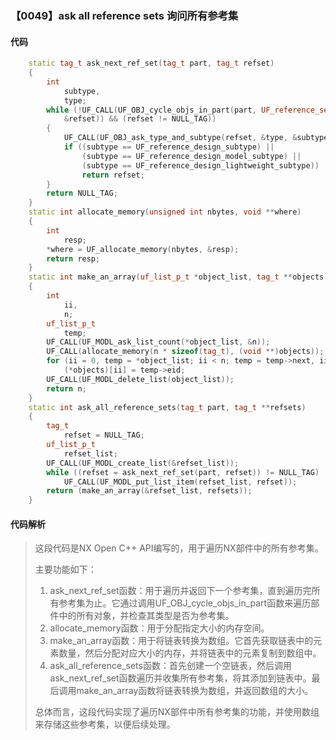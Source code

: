 ### 【0049】ask all reference sets 询问所有参考集

#### 代码

```cpp
    static tag_t ask_next_ref_set(tag_t part, tag_t refset)  
    {  
        int  
            subtype,  
            type;  
        while (!UF_CALL(UF_OBJ_cycle_objs_in_part(part, UF_reference_set_type,  
            &refset)) && (refset != NULL_TAG))  
        {  
            UF_CALL(UF_OBJ_ask_type_and_subtype(refset, &type, &subtype));  
            if ((subtype == UF_reference_design_subtype) ||  
                (subtype == UF_reference_design_model_subtype) ||  
                (subtype == UF_reference_design_lightweight_subtype))  
                return refset;  
        }  
        return NULL_TAG;  
    }  
    static int allocate_memory(unsigned int nbytes, void **where)  
    {  
        int  
            resp;  
        *where = UF_allocate_memory(nbytes, &resp);  
        return resp;  
    }  
    static int make_an_array(uf_list_p_t *object_list, tag_t **objects)  
    {  
        int  
            ii,  
            n;  
        uf_list_p_t  
            temp;  
        UF_CALL(UF_MODL_ask_list_count(*object_list, &n));  
        UF_CALL(allocate_memory(n * sizeof(tag_t), (void **)objects));  
        for (ii = 0, temp = *object_list; ii < n; temp = temp->next, ii++)  
            (*objects)[ii] = temp->eid;  
        UF_CALL(UF_MODL_delete_list(object_list));  
        return n;  
    }  
    static int ask_all_reference_sets(tag_t part, tag_t **refsets)  
    {  
        tag_t  
            refset = NULL_TAG;  
        uf_list_p_t  
            refset_list;  
        UF_CALL(UF_MODL_create_list(&refset_list));  
        while ((refset = ask_next_ref_set(part, refset)) != NULL_TAG)  
            UF_CALL(UF_MODL_put_list_item(refset_list, refset));  
        return (make_an_array(&refset_list, refsets));  
    }

```

#### 代码解析

> 这段代码是NX Open C++ API编写的，用于遍历NX部件中的所有参考集。
>
> 主要功能如下：
>
> 1. ask_next_ref_set函数：用于遍历并返回下一个参考集，直到遍历完所有参考集为止。它通过调用UF_OBJ_cycle_objs_in_part函数来遍历部件中的所有对象，并检查其类型是否为参考集。
> 2. allocate_memory函数：用于分配指定大小的内存空间。
> 3. make_an_array函数：用于将链表转换为数组。它首先获取链表中的元素数量，然后分配对应大小的内存，并将链表中的元素复制到数组中。
> 4. ask_all_reference_sets函数：首先创建一个空链表，然后调用ask_next_ref_set函数遍历并收集所有参考集，将其添加到链表中。最后调用make_an_array函数将链表转换为数组，并返回数组的大小。
>
> 总体而言，这段代码实现了遍历NX部件中所有参考集的功能，并使用数组来存储这些参考集，以便后续处理。
>
